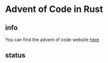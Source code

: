 # Advent of Code in Rust

## info

You can find the advent of code website [here](https://adventofcode.com/)

## status
